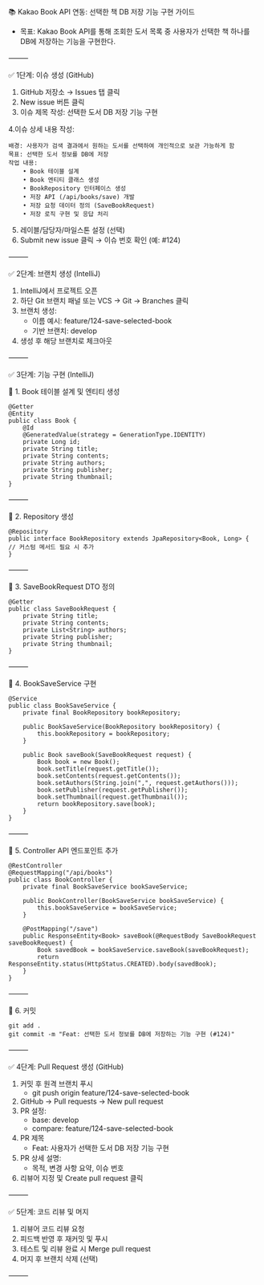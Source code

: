 📚 Kakao Book API 연동: 선택한 책 DB 저장 기능 구현 가이드
- 목표: Kakao Book API를 통해 조회한 도서 목록 중 사용자가 선택한 책 하나를 DB에 저장하는 기능을 구현한다.

⸻

✅ 1단계: 이슈 생성 (GitHub)
1.	GitHub 저장소 → Issues 탭 클릭
2.	New issue 버튼 클릭
3.	이슈 제목 작성: 선택한 도서 DB 저장 기능 구현

4.이슈 상세 내용 작성:

 	배경: 사용자가 검색 결과에서 원하는 도서를 선택하여 개인적으로 보관 가능하게 함
	목표: 선택한 도서 정보를 DB에 저장
	작업 내용:
		• Book 테이블 설계
		• Book 엔티티 클래스 생성
		• BookRepository 인터페이스 생성
		• 저장 API (/api/books/save) 개발
		• 저장 요청 데이터 정의 (SaveBookRequest)
		• 저장 로직 구현 및 응답 처리

5.	레이블/담당자/마일스톤 설정 (선택)
6.	Submit new issue 클릭 → 이슈 번호 확인 (예: #124)

⸻

✅ 2단계: 브랜치 생성 (IntelliJ)
1.	IntelliJ에서 프로젝트 오픈
2.	하단 Git 브랜치 패널 또는 VCS → Git → Branches 클릭
3.	브랜치 생성:
	- 이름 예시: feature/124-save-selected-book
	- 기반 브랜치: develop
4.	생성 후 해당 브랜치로 체크아웃

⸻

✅ 3단계: 기능 구현 (IntelliJ)

📌 1. Book 테이블 설계 및 엔티티 생성

    @Getter
    @Entity
    public class Book {
        @Id 
        @GeneratedValue(strategy = GenerationType.IDENTITY)
        private Long id;
        private String title;
        private String contents;
        private String authors;
        private String publisher;
        private String thumbnail;
    }

⸻

📌 2. Repository 생성

    @Repository
    public interface BookRepository extends JpaRepository<Book, Long> {
    // 커스텀 메서드 필요 시 추가
    }

⸻

📌 3. SaveBookRequest DTO 정의

    @Getter
    public class SaveBookRequest {
        private String title;
        private String contents;
        private List<String> authors;
        private String publisher;
        private String thumbnail;
    }

⸻

📌 4. BookSaveService 구현

    @Service
    public class BookSaveService {
        private final BookRepository bookRepository;

        public BookSaveService(BookRepository bookRepository) {
            this.bookRepository = bookRepository;
        }
    
        public Book saveBook(SaveBookRequest request) {
            Book book = new Book();
            book.setTitle(request.getTitle());
            book.setContents(request.getContents());
            book.setAuthors(String.join(",", request.getAuthors()));
            book.setPublisher(request.getPublisher());
            book.setThumbnail(request.getThumbnail());
            return bookRepository.save(book);
        }
    }



⸻

📌 5. Controller API 엔드포인트 추가

    @RestController
    @RequestMapping("/api/books")
    public class BookController {
        private final BookSaveService bookSaveService;
    
        public BookController(BookSaveService bookSaveService) {
            this.bookSaveService = bookSaveService;
        }
    
        @PostMapping("/save")
        public ResponseEntity<Book> saveBook(@RequestBody SaveBookRequest saveBookRequest) {
            Book savedBook = bookSaveService.saveBook(saveBookRequest);
            return ResponseEntity.status(HttpStatus.CREATED).body(savedBook);
        }
    }

⸻

📌 6. 커밋

	git add .
	git commit -m "Feat: 선택한 도서 정보를 DB에 저장하는 기능 구현 (#124)"

⸻

✅ 4단계: Pull Request 생성 (GitHub)

1.	커밋 후 원격 브랜치 푸시
	- git push origin feature/124-save-selected-book
3.	GitHub → Pull requests → New pull request
4.	PR 설정:
	- base: develop
	- compare: feature/124-save-selected-book
5.	PR 제목
   	- Feat: 사용자가 선택한 도서 DB 저장 기능 구현
7.	PR 상세 설명:
	- 목적, 변경 사항 요약, 이슈 번호
8.	리뷰어 지정 및 Create pull request 클릭

⸻

✅ 5단계: 코드 리뷰 및 머지
1.	리뷰어 코드 리뷰 요청
2.	피드백 반영 후 재커밋 및 푸시
3.	테스트 및 리뷰 완료 시 Merge pull request
4.	머지 후 브랜치 삭제 (선택)

⸻
